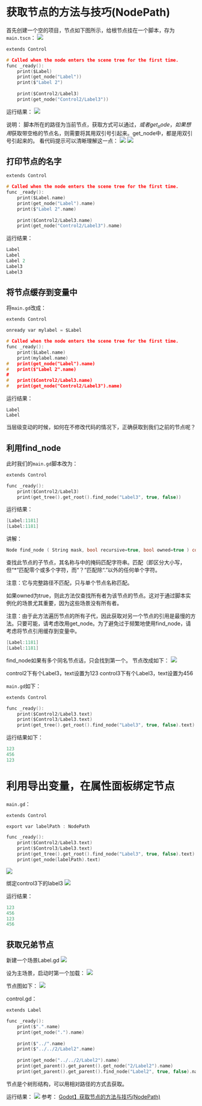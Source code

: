 # 获取节点的方法与技巧(NodePath)

首先创建一个空的项目，节点如下图所示，给根节点挂在一个脚本，存为`main.tscn`：
![](./images/20210125074655.png)

```c
extends Control

# Called when the node enters the scene tree for the first time.
func _ready():
	print($Label)
	print(get_node("Label"))
	print($"Label 2")
	
	print($Control2/Label3)
	print(get_node("Control2/Label3"))
```

运行结果：
![](./images/20210125075035.png)

说明：
脚本所在的路径为当前节点，获取方式可以通过$，或者get_node，如果想用$获取带空格的节点名，则需要将其用双引号引起来。get_node中，都是用双引号引起来的。
看代码提示可以清晰理解这一点：
![](./images/20210125074927.png)
![](./images/20210125074951.png)

## 打印节点的名字
```c
extends Control

# Called when the node enters the scene tree for the first time.
func _ready():
	print($Label.name)
	print(get_node("Label").name)
	print($"Label 2".name)
	
	print($Control2/Label3.name)
	print(get_node("Control2/Label3").name)

```
运行结果：
```c
Label
Label
Label 2
Label3
Label3
```

## 将节点缓存到变量中
将`main.gd`改成：
```c
extends Control

onready var mylabel = $Label

# Called when the node enters the scene tree for the first time.
func _ready():
	print($Label.name)
	print(mylabel.name)
#	print(get_node("Label").name)
#	print($"Label 2".name)
#
#	print($Control2/Label3.name)
#	print(get_node("Control2/Label3").name)

```
运行结果：
```
Label
Label
```
当层级变动的时候，如何在不修改代码的情况下，正确获取到我们之前的节点呢？

## 利用find_node

此时我们的`main.gd`脚本改为：
```c
extends Control

func _ready():
	print($Control2/Label3)
	print(get_tree().get_root().find_node("Label3", true, false))
```
运行结果：
```c
[Label:1181]
[Label:1181]
```

讲解：
```c
Node find_node ( String mask, bool recursive=true, bool owned=true ) const
```

查找此节点的子节点，其名称与中的掩码匹配字符串。匹配（即区分大小写，但“*”匹配零个或多个字符，而“？”匹配除“.”以外的任何单个字符。

注意：它与完整路径不匹配，只与单个节点名称匹配。

如果owned为true，则此方法仅查找所有者为该节点的节点。这对于通过脚本实例化的场景尤其重要，因为这些场景没有所有者。

注意：由于此方法遍历节点的所有子代，因此获取对另一个节点的引用是最慢的方法。只要可能，请考虑改用get_node。为了避免过于频繁地使用find_node，请考虑将节点引用缓存到变量中。

```c
[Label:1181]
[Label:1181]
```

find_node如果有多个同名节点话，只会找到第一个。
节点改成如下：
![](./images/20210125210802.png)

control2下有个Label3，text设置为123
control3下有个Label3，text设置为456

`main.gd`如下：
```c
extends Control

func _ready():
	print($Control2/Label3.text)
	print($Control3/Label3.text)
	print(get_tree().get_root().find_node("Label3", true, false).text)
```
运行结果如下：
```c
123
456
123
```

# 利用导出变量，在属性面板绑定节点
`main.gd`：
```c
extends Control

export var labelPath : NodePath

func _ready():
	print($Control2/Label3.text)
	print($Control3/Label3.text)
	print(get_tree().get_root().find_node("Label3", true, false).text)
	print(get_node(labelPath).text)
```

![](./images/20210125211429.png)

绑定control3下的label3
![](./images/20210125211448.png)


运行结果：
```c
123
456
123
456
```

## 获取兄弟节点
新建一个场景Label.gd
![](./images/20210125224424.png)

设为主场景，启动时第一个加载：
![](./images/20210125224845.png)

节点图如下：
![](./images/20210125224953.png)

control.gd：
```c
extends Label

func _ready():
	print($".".name)
	print(get_node(".").name)
	
	print($"../".name)
	print($"../../2/Label2".name)
	
	print(get_node("../../2/Label2").name)
	print(get_parent().get_parent().get_node("2/Label2").name)
	print(get_parent().get_parent().find_node("Label2", true, false).name)
```
节点是个树形结构，可以用相对路径的方式去获取。

运行结果：
![](./images/20210125224439.png)
参考：
[Godot】获取节点的方法与技巧(NodePath)](https://www.bilibili.com/video/av669414354/)